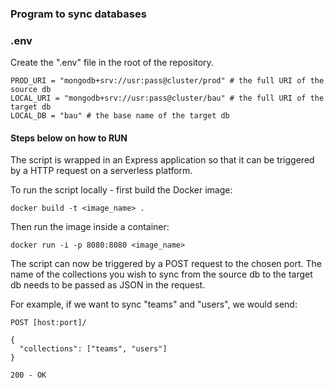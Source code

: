 ### Program to sync databases

### .env

Create the ".env" file in the root of the repository.

```
PROD_URI = "mongodb+srv://usr:pass@cluster/prod" # the full URI of the source db
LOCAL_URI = "mongodb+srv://usr:pass@cluster/bau" # the full URI of the target db
LOCAL_DB = "bau" # the base name of the target db
```

#### Steps below on how to RUN

The script is wrapped in an Express application so that it can be triggered by a HTTP request on a serverless platform.

To run the script locally - first build the Docker image:

`docker build -t <image_name> . `

Then run the image inside a container:

`docker run -i -p 8080:8080 <image_name>`

The script can now be triggered by a POST request to the chosen port. The name of the collections you wish to sync from the source db to the target db needs to be passed as JSON in the request.

For example, if we want to sync "teams" and "users", we would send:

```
POST [host:port]/

{
  "collections": ["teams", "users"]
}

200 - OK
```
